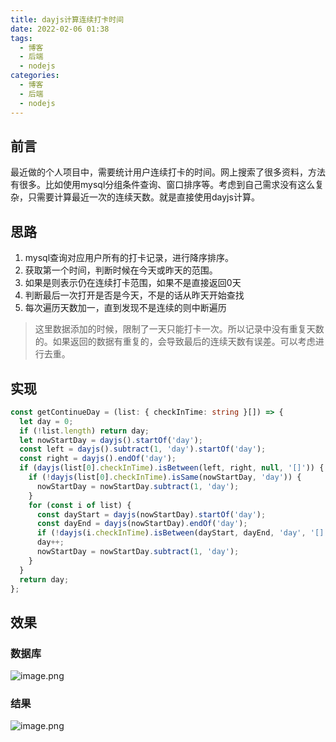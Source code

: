 ```yaml
---
title: dayjs计算连续打卡时间
date: 2022-02-06 01:38
tags:
  - 博客
  - 后端
  - nodejs
categories:
  - 博客
  - 后端
  - nodejs
---
```


## 前言

最近做的个人项目中，需要统计用户连续打卡的时间。网上搜索了很多资料，方法有很多。比如使用mysql分组条件查询、窗口排序等。考虑到自己需求没有这么复杂，只需要计算最近一次的连续天数。就是直接使用dayjs计算。

## 思路

1. mysql查询对应用户所有的打卡记录，进行降序排序。
2. 获取第一个时间，判断时候在今天或昨天的范围。
3. 如果是则表示仍在连续打卡范围，如果不是直接返回0天
4. 判断最后一次打开是否是今天，不是的话从昨天开始查找
5. 每次遍历天数加一，直到发现不是连续的则中断遍历

> 这里数据添加的时候，限制了一天只能打卡一次。所以记录中没有重复天数的。如果返回的数据有重复的，会导致最后的连续天数有误差。可以考虑进行去重。

## 实现

```ts
const getContinueDay = (list: { checkInTime: string }[]) => {
  let day = 0;
  if (!list.length) return day;
  let nowStartDay = dayjs().startOf('day');
  const left = dayjs().subtract(1, 'day').startOf('day');
  const right = dayjs().endOf('day');
  if (dayjs(list[0].checkInTime).isBetween(left, right, null, '[]')) {
    if (!dayjs(list[0].checkInTime).isSame(nowStartDay, 'day')) {
      nowStartDay = nowStartDay.subtract(1, 'day');
    }
    for (const i of list) {
      const dayStart = dayjs(nowStartDay).startOf('day');
      const dayEnd = dayjs(nowStartDay).endOf('day');
      if (!dayjs(i.checkInTime).isBetween(dayStart, dayEnd, 'day', '[]')) break;
      day++;
      nowStartDay = nowStartDay.subtract(1, 'day');
    }
  }
  return day;
};
```

## 效果

### 数据库

![image.png](https://p3-juejin.byteimg.com/tos-cn-i-k3u1fbpfcp/38fcde674535402693b7f1d9a7c82909~tplv-k3u1fbpfcp-zoom-1.image)

### 结果

![image.png](https://p3-juejin.byteimg.com/tos-cn-i-k3u1fbpfcp/de9ef709e52748c384d0ec00e0746102~tplv-k3u1fbpfcp-zoom-1.image)